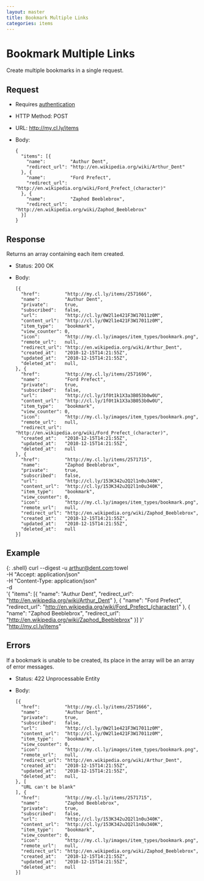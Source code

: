 ```yaml
---
layout: master
title: Bookmark Multiple Links
categories: items
---
```


# Bookmark Multiple Links

Create multiple bookmarks in a single request.


## Request

- Requires [authentication](/usage/#authentication)
- HTTP Method: POST
- URL: http://my.cl.ly/items
- Body:

      {
        "items": [{
          "name":         "Authur Dent",
          "redirect_url": "http://en.wikipedia.org/wiki/Arthur_Dent"
        }, {
          "name":         "Ford Prefect",
          "redirect_url": "http://en.wikipedia.org/wiki/Ford_Prefect_(character)"
        }, {
          "name":         "Zaphod Beeblebrox",
          "redirect_url": "http://en.wikipedia.org/wiki/Zaphod_Beeblebrox"
        }]
      }


## Response

Returns an array containing each item created.

- Status: 200 OK
- Body:

      [{
        "href":         "http://my.cl.ly/items/2571666",
        "name":         "Authur Dent",
        "private":      true,
        "subscribed":   false,
        "url":          "http://cl.ly/0W2l1e421F3W17011z0M",
        "content_url":  "http://cl.ly/0W2l1e421F3W17011z0M",
        "item_type":    "bookmark",
        "view_counter": 0,
        "icon":         "http://my.cl.ly/images/item_types/bookmark.png",
        "remote_url":   null,
        "redirect_url": "http://en.wikipedia.org/wiki/Arthur_Dent",
        "created_at":   "2010-12-15T14:21:55Z",
        "updated_at":   "2010-12-15T14:21:55Z",
        "deleted_at":   null,
      }, {
        "href":         "http://my.cl.ly/items/2571696",
        "name":         "Ford Prefect",
        "private":      true,
        "subscribed":   false,
        "url":          "http://cl.ly/1f0t1k1X3a3B053b0w0U",
        "content_url":  "http://cl.ly/1f0t1k1X3a3B053b0w0U",
        "item_type":    "bookmark",
        "view_counter": 0,
        "icon":         "http://my.cl.ly/images/item_types/bookmark.png",
        "remote_url":   null,
        "redirect_url": "http://en.wikipedia.org/wiki/Ford_Prefect_(character)",
        "created_at":   "2010-12-15T14:21:55Z",
        "updated_at":   "2010-12-15T14:21:55Z",
        "deleted_at":   null
      }, {
        "href":         "http://my.cl.ly/items/2571715",
        "name":         "Zaphod Beeblebrox",
        "private":      true,
        "subscribed":   false,
        "url":          "http://cl.ly/153K342u2Q2l1n0u340K",
        "content_url":  "http://cl.ly/153K342u2Q2l1n0u340K",
        "item_type":    "bookmark",
        "view_counter": 0,
        "icon":         "http://my.cl.ly/images/item_types/bookmark.png",
        "remote_url":   null,
        "redirect_url": "http://en.wikipedia.org/wiki/Zaphod_Beeblebrox",
        "created_at":   "2010-12-15T14:21:55Z",
        "updated_at":   "2010-12-15T14:21:55Z",
        "deleted_at":   null
      }]


## Example

{: .shell}
    curl --digest -u arthur@dent.com:towel \
         -H "Accept: application/json" \
         -H "Content-Type: application/json" \
         -d \
           '{
              "items": [{
                "name":         "Authur Dent",
                "redirect_url": "http://en.wikipedia.org/wiki/Arthur_Dent"
              }, {
                "name":         "Ford Prefect",
                "redirect_url": "http://en.wikipedia.org/wiki/Ford_Prefect_(character)"
              }, {
                "name":         "Zaphod Beeblebrox",
                "redirect_url": "http://en.wikipedia.org/wiki/Zaphod_Beeblebrox"
              }]
           }' \
         "http://my.cl.ly/items"


## Errors

If a bookmark is unable to be created, its place in the array will be an array of error messages.

- Status: 422 Unprocessable Entity
- Body:

      [{
        "href":         "http://my.cl.ly/items/2571666",
        "name":         "Authur Dent",
        "private":      true,
        "subscribed":   false,
        "url":          "http://cl.ly/0W2l1e421F3W17011z0M",
        "content_url":  "http://cl.ly/0W2l1e421F3W17011z0M",
        "item_type":    "bookmark",
        "view_counter": 0,
        "icon":         "http://my.cl.ly/images/item_types/bookmark.png",
        "remote_url":   null,
        "redirect_url": "http://en.wikipedia.org/wiki/Arthur_Dent",
        "created_at":   "2010-12-15T14:21:55Z",
        "updated_at":   "2010-12-15T14:21:55Z",
        "deleted_at":   null,
      }, [
        "URL can't be blank"
      ], {
        "href":         "http://my.cl.ly/items/2571715",
        "name":         "Zaphod Beeblebrox",
        "private":      true,
        "subscribed":   false,
        "url":          "http://cl.ly/153K342u2Q2l1n0u340K",
        "content_url":  "http://cl.ly/153K342u2Q2l1n0u340K",
        "item_type":    "bookmark",
        "view_counter": 0,
        "icon":         "http://my.cl.ly/images/item_types/bookmark.png",
        "remote_url":   null,
        "redirect_url": "http://en.wikipedia.org/wiki/Zaphod_Beeblebrox",
        "created_at":   "2010-12-15T14:21:55Z",
        "updated_at":   "2010-12-15T14:21:55Z",
        "deleted_at":   null
      }]
